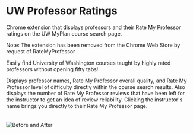 # UW Professor Ratings
Chrome extension that displays professors and their Rate My Professor ratings on the UW MyPlan course search page.

Note: The extension has been removed from the Chrome Web Store by request of RateMyProfessor

Easily find University of Washington courses taught by highly rated professors without opening fifty tabs!

Displays professor names, Rate My Professor overall quality, and Rate My Professor level of difficulty directly within the course search results. Also displays the number of Rate My Professor reviews that have been left for the instructor to get an idea of review reliability. Clicking the instructor's name brings you directly to their Rate My Professor page.
<br><br><br>
![Before and After](https://i.imgur.com/2FBwWID.gif)
